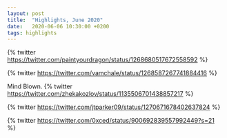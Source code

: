 ```yaml
---
layout: post
title:  "Highlights, June 2020"
date:   2020-06-06 10:30:00 +0200
tags: highlights
---
```


{% twitter https://twitter.com/paintyourdragon/status/1268680517672558592 %}

{% twitter  https://twitter.com/vamchale/status/1268587267741884416 %}

Mind Blown.
{% twitter https://twitter.com/zhekakozlov/status/1135506701438857217 %}

{% twitter https://twitter.com/jtparker09/status/1270671678402637824 %}

{% twitter https://twitter.com/0xced/status/900692839557992449?s=21 %}